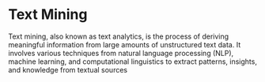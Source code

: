 # Text Mining

Text mining, also known as text analytics, is the process of deriving meaningful information from large amounts of unstructured text data.
It involves various techniques from natural language processing (NLP), machine learning, and computational linguistics to extract patterns,
insights, and knowledge from textual sources

